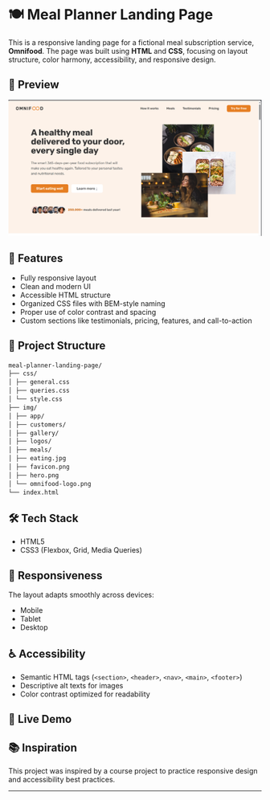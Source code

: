 # 🍽️ Meal Planner Landing Page

This is a responsive landing page for a fictional meal subscription service, **Omnifood**. The page was built using **HTML** and **CSS**, focusing on layout structure, color harmony, accessibility, and responsive design.

## 📸 Preview

![Preview of the project](./img/image.png)

## 🚀 Features

-  Fully responsive layout
-  Clean and modern UI
-  Accessible HTML structure
-  Organized CSS files with BEM-style naming
-  Proper use of color contrast and spacing
-  Custom sections like testimonials, pricing, features, and call-to-action

## 🧱 Project Structure
```bash
meal-planner-landing-page/
├── css/
│ ├── general.css
│ ├── queries.css
│ └── style.css
├── img/
│ ├── app/
│ ├── customers/
│ ├── gallery/
│ ├── logos/
│ ├── meals/
│ ├── eating.jpg
│ ├── favicon.png
│ ├── hero.png
│ └── omnifood-logo.png
└── index.html
```

## 🛠️ Tech Stack

- HTML5
- CSS3 (Flexbox, Grid, Media Queries)

## 📱 Responsiveness

The layout adapts smoothly across devices:
- Mobile
- Tablet
- Desktop

## ♿ Accessibility

- Semantic HTML tags (`<section>`, `<header>`, `<nav>`, `<main>`, `<footer>`)
- Descriptive alt texts for images
- Color contrast optimized for readability

## 📌 Live Demo


## 📚 Inspiration

This project was inspired by a course project to practice responsive design and accessibility best practices.

---

